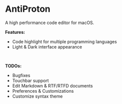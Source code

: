 # AntiProton

A high performance code editor for macOS.
<br>

**Features:**
- Code highlight for multiple programming languages
- Light & Dark interface appearance

<br>

**TODOs:**
- Bugfixes
- Touchbar support
- Edit Markdown & RTF/RTFD documents
- Preferences & Customizations
- Customize syntax theme
